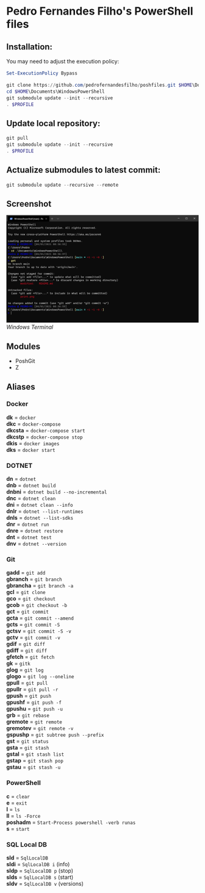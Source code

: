 # Pedro Fernandes Filho's PowerShell files

## Installation:

You may need to adjust the execution policy:
````powershell
Set-ExecutionPolicy Bypass
````

````powershell
git clone https://github.com/pedrofernandesfilho/poshfiles.git $HOME\Documents\WindowsPowerShell
cd $HOME\Documents\WindowsPowerShell
git submodule update --init --recursive
. $PROFILE
````

## Update local repository:
````powershell
git pull
git submodule update --init --recursive
. $PROFILE
````

## Actualize submodules to latest commit:
````powershell
git submodule update --recursive --remote
````

## Screenshot

![Windows Terminal](/print.png)<br />
*Windows Terminal*

## Modules

* PoshGit
* Z

## Aliases

### Docker

**dk** = `docker`<br />
**dkc** = `docker-compose`<br />
**dkcsta** = `docker-compose start`<br />
**dkcstp** = `docker-compose stop`<br />
**dkis** = `docker images`<br />
**dks** = `docker start`<br />

### DOTNET

**dn** = `dotnet`<br />
**dnb** = `dotnet build`<br />
**dnbni** = `dotnet build --no-incremental`<br />
**dnc** = `dotnet clean`<br />
**dni** = `dotnet clean --info`<br />
**dnlr** = `dotnet --list-runtimes`<br />
**dnls** = `dotnet --list-sdks`<br />
**dnr** = `dotnet run`<br />
**dnre** = `dotnet restore`<br />
**dnt** = `dotnet test`<br />
**dnv** = `dotnet --version`<br />

### Git

**gadd** = `git add`<br />
**gbranch** = `git branch`<br />
**gbrancha** = `git branch -a`<br />
**gcl** = `git clone`<br />
**gco** = `git checkout`<br />
**gcob** = `git checkout -b`<br />
**gct** = `git commit`<br />
**gcta** = `git commit --amend`<br />
**gcts** = `git commit -S`<br />
**gctsv** = `git commit -S -v`<br />
**gctv** = `git commit -v`<br />
**gdif** = `git diff`<br />
**gdiff** = `git diff`<br />
**gfetch** = `git fetch`<br />
**gk** = `gitk`<br />
**glog** = `git log`<br />
**glogo** = `git log --oneline`<br />
**gpull** = `git pull`<br />
**gpullr** = `git pull -r`<br />
**gpush** = `git push`<br />
**gpushf** = `git push -f`<br />
**gpushu** = `git push -u`<br />
**grb** = `git rebase`<br />
**gremote** = `git remote`<br />
**gremotev** = `git remote -v`<br />
**gspushp** = `git subtree push --prefix`<br />
**gst** = `git status`<br />
**gsta** = `git stash`<br />
**gstal** = `git stash list`<br />
**gstap** = `git stash pop`<br />
**gstau** = `git stash -u`<br />

### PowerShell

**c** = `clear`<br />
**e** = `exit`<br />
**l** = `ls`<br />
**ll** = `ls -Force`<br />
**poshadm** = `Start-Process powershell -verb runas`<br />
**s** = `start`<br />

### SQL Local DB

**sld** = `SqlLocalDB`<br />
**sldi** = `SqlLocalDB i` (info)<br />
**sldp** = `SqlLocalDB p` (stop)<br />
**slds** = `SqlLocalDB s` (start)<br />
**sldv** = `SqlLocalDB v` (versions)<br />
